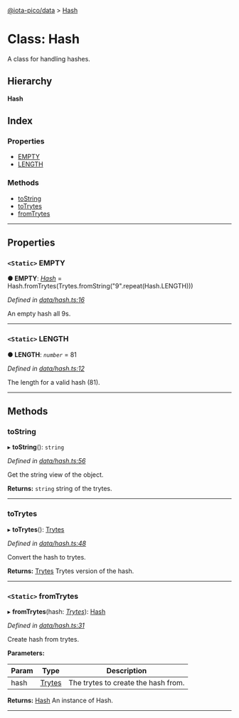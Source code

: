 [@iota-pico/data](../README.md) > [Hash](../classes/hash.md)

# Class: Hash

A class for handling hashes.

## Hierarchy

**Hash**

## Index

### Properties

* [EMPTY](hash.md#empty)
* [LENGTH](hash.md#length)

### Methods

* [toString](hash.md#tostring)
* [toTrytes](hash.md#totrytes)
* [fromTrytes](hash.md#fromtrytes)

---

## Properties

<a id="empty"></a>

### `<Static>` EMPTY

**●  EMPTY**:  *[Hash](hash.md)*  =  Hash.fromTrytes(Trytes.fromString("9".repeat(Hash.LENGTH)))

*Defined in [data/hash.ts:16](https://github.com/iota-pico/data/blob/e43ea32/src/data/hash.ts#L16)*

An empty hash all 9s.

___

<a id="length"></a>

### `<Static>` LENGTH

**●  LENGTH**:  *`number`*  = 81

*Defined in [data/hash.ts:12](https://github.com/iota-pico/data/blob/e43ea32/src/data/hash.ts#L12)*

The length for a valid hash (81).

___

## Methods

<a id="tostring"></a>

###  toString

▸ **toString**(): `string`

*Defined in [data/hash.ts:56](https://github.com/iota-pico/data/blob/e43ea32/src/data/hash.ts#L56)*

Get the string view of the object.

**Returns:** `string`
string of the trytes.

___

<a id="totrytes"></a>

###  toTrytes

▸ **toTrytes**(): [Trytes](trytes.md)

*Defined in [data/hash.ts:48](https://github.com/iota-pico/data/blob/e43ea32/src/data/hash.ts#L48)*

Convert the hash to trytes.

**Returns:** [Trytes](trytes.md)
Trytes version of the hash.

___

<a id="fromtrytes"></a>

### `<Static>` fromTrytes

▸ **fromTrytes**(hash: *[Trytes](trytes.md)*): [Hash](hash.md)

*Defined in [data/hash.ts:31](https://github.com/iota-pico/data/blob/e43ea32/src/data/hash.ts#L31)*

Create hash from trytes.

**Parameters:**

| Param | Type | Description |
| ------ | ------ | ------ |
| hash | [Trytes](trytes.md)   |  The trytes to create the hash from. |

**Returns:** [Hash](hash.md)
An instance of Hash.

___

